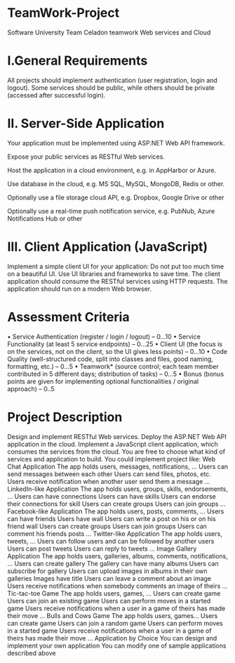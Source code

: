 # TeamWork-Project
Software University Team Celadon teamwork Web services and Cloud 

# I.General Requirements
All projects should implement authentication (user registration, login and logout). Some services should be public, while others should be private (accessed after successful login).

# II. Server-Side Application
Your application must be implemented using ASP.NET Web API framework.

Expose your public services as RESTful Web services.

Host the application in a cloud environment, e.g. in AppHarbor or Azure.

Use database in the cloud, e.g. MS SQL, MySQL, MongoDB, Redis or other.

Optionally use a file storage cloud API, e.g. Dropbox, Google Drive or other

Optionally use a real-time push notification service, e.g. PubNub, Azure Notifications Hub or other

# III. Client Application (JavaScript)
Implement a simple client UI for your application:
Do not put too much time on a beautiful UI.
Use UI libraries and frameworks to save time.
The client application should consume the RESTful services using HTTP requests.
The application should run on a modern Web browser.

# Assessment Criteria
• Service Authentication (register / login / logout) – 0…10
• Service Functionality (at least 5 service endpoints) – 0…25
• Client UI (the focus is on the services, not on the client, so the UI gives less points) – 0…10
• Code Quality (well-structured code, split into classes and files, good naming, formatting, etc.) – 0…5
• Teamwork* (source control; each team member contributed in 5 different days; distribution of tasks) – 0…5
• Bonus (bonus points are given for implementing optional functionalities / original approach) – 0..5

# Project Description
Design and implement RESTful Web services. Deploy the ASP.NET Web API application in the cloud. Implement a JavaScript client application, which consumes the services from the cloud.
You are free to choose what kind of services and application to build. You could implement project like:
Web Chat Application
The app holds users, messages, notifications, …
Users can send messages between each other
Users can send files, photos, etc.
Users receive notification when another user send them a message
…
LinkedIn-like Application
The app holds users, groups, skills, endorsements, …
Users can have connections
Users can have skills
Users can endorse their connections for skill
Users can create groups
Users can join groups
… 
Facebook-like Application
The app holds users, posts, comments, …
Users can have friends
Users have wall
Users can write a post on his or on his friend wall
Users can create groups
Users can join groups
Users can comment his friends posts
…
Twitter-like Application
The app holds users, tweets, …
Users can follow users and can be followed by another users
Users can post tweets
Users can reply to tweets
…
Image Gallery Application
The app holds users, galleries, albums, comments, notifications, …
Users can create gallery
The gallery can have many albums
Users can subscribe for gallery
Users can upload images in albums in their own galleries
Images have title
Users can leave a comment about an image
Users receive notifications when somebody comments an image of theirs
…
Tic-tac-toe Game
The app holds users, games, …
Users can create game
Users can join an existing game
Users can perform moves in a started game
Users receive notifications when a user in a game of theirs has made their move
…
Bulls and Cows Game
The app holds users, games…
Users can create game
Users can join a random game
Users can perform moves in a started game
Users receive notifications when a user in a game of theirs has made their move
…
Application by Choice
You can design and implement your own application
You can modify one of sample applications described above